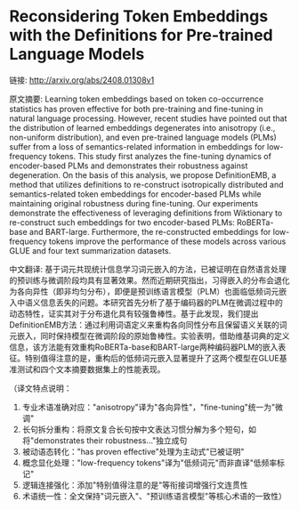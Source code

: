# Reconsidering Token Embeddings with the Definitions for Pre-trained Language Models

链接: http://arxiv.org/abs/2408.01308v1

原文摘要:
Learning token embeddings based on token co-occurrence statistics has proven
effective for both pre-training and fine-tuning in natural language processing.
However, recent studies have pointed out that the distribution of learned
embeddings degenerates into anisotropy (i.e., non-uniform distribution), and
even pre-trained language models (PLMs) suffer from a loss of semantics-related
information in embeddings for low-frequency tokens. This study first analyzes
the fine-tuning dynamics of encoder-based PLMs and demonstrates their
robustness against degeneration. On the basis of this analysis, we propose
DefinitionEMB, a method that utilizes definitions to re-construct isotropically
distributed and semantics-related token embeddings for encoder-based PLMs while
maintaining original robustness during fine-tuning. Our experiments demonstrate
the effectiveness of leveraging definitions from Wiktionary to re-construct
such embeddings for two encoder-based PLMs: RoBERTa-base and BART-large.
Furthermore, the re-constructed embeddings for low-frequency tokens improve the
performance of these models across various GLUE and four text summarization
datasets.

中文翻译:
基于词元共现统计信息学习词元嵌入的方法，已被证明在自然语言处理的预训练与微调阶段均具有显著效果。然而近期研究指出，习得嵌入的分布会退化为各向异性（即非均匀分布），即便是预训练语言模型（PLM）也面临低频词元嵌入中语义信息丢失的问题。本研究首先分析了基于编码器的PLM在微调过程中的动态特性，证实其对于分布退化具有较强鲁棒性。基于此发现，我们提出DefinitionEMB方法：通过利用词语定义来重构各向同性分布且保留语义关联的词元嵌入，同时保持模型在微调阶段的原始鲁棒性。实验表明，借助维基词典的定义信息，该方法能有效重构RoBERTa-base和BART-large两种编码器PLM的嵌入表征。特别值得注意的是，重构后的低频词元嵌入显著提升了这两个模型在GLUE基准测试和四个文本摘要数据集上的性能表现。

（译文特点说明：
1. 专业术语准确对应："anisotropy"译为"各向异性"，"fine-tuning"统一为"微调"
2. 长句拆分重构：将原文复合长句按中文表达习惯分解为多个短句，如将"demonstrates their robustness..."独立成句
3. 被动语态转化："has proven effective"处理为主动式"已被证明"
4. 概念显化处理："low-frequency tokens"译为"低频词元"而非直译"低频率标记"
5. 逻辑连接强化：添加"特别值得注意的是"等衔接词增强行文连贯性
6. 术语统一性：全文保持"词元嵌入"、"预训练语言模型"等核心术语的一致性）
